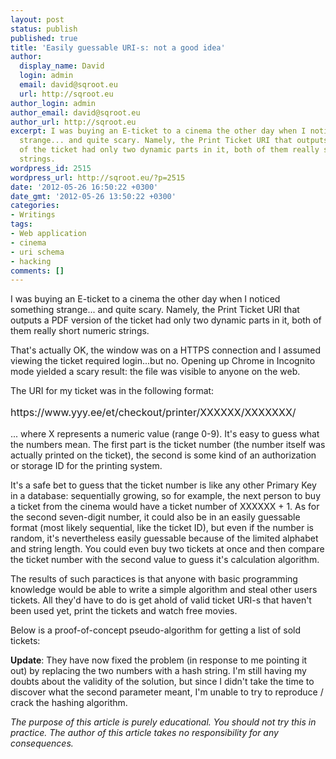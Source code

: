 ```yaml
---
layout: post
status: publish
published: true
title: 'Easily guessable URI-s: not a good idea'
author:
  display_name: David
  login: admin
  email: david@sqroot.eu
  url: http://sqroot.eu
author_login: admin
author_email: david@sqroot.eu
author_url: http://sqroot.eu
excerpt: I was buying an E-ticket to a cinema the other day when I noticed something
  strange... and quite scary. Namely, the Print Ticket URI that outputs a PDF version
  of the ticket had only two dynamic parts in it, both of them really short numeric
  strings.
wordpress_id: 2515
wordpress_url: http://sqroot.eu/?p=2515
date: '2012-05-26 16:50:22 +0300'
date_gmt: '2012-05-26 13:50:22 +0300'
categories:
- Writings
tags:
- Web application
- cinema
- uri schema
- hacking
comments: []
---
```

<p>I was buying an E-ticket to a cinema the other day when I noticed something strange... and quite scary. Namely, the Print Ticket URI that outputs a PDF version of the ticket had only two dynamic parts in it, both of them really short numeric strings.</p>
<p>That's actually OK, the window was on a HTTPS connection and I assumed viewing the ticket required login...but no. Opening up Chrome in Incognito mode yielded a scary result: the file was visible to anyone on the web.</p>
<p>The URI for my ticket was in the following format:</p>
<p class="info" style="font-size: 16px;">https://www.yyy.ee/et/checkout/printer/XXXXXX/XXXXXXX/</p>
<p>... where X represents a numeric value (range 0-9). It's easy to guess what the numbers mean. The first part is the ticket number (the number itself was actually printed on the ticket), the second is some kind of an authorization or storage ID for the printing system.</p>
<p>It's a safe bet to guess that the ticket number is like any other Primary Key in a database: sequentially growing, so for example, the next person to buy a ticket from the cinema would have a ticket number of XXXXXX + 1. As for the second seven-digit number, it could also be in an easily guessable format (most likely sequential, like the ticket ID), but even if the number is random, it's nevertheless easily guessable because of the limited alphabet and string length. You could even buy two tickets at once and then compare the ticket number with the second value to guess it's calculation algorithm.</p>
<p>The results of such paractices is that anyone with basic programming knowledge would be able to write a simple algorithm and steal other users tickets. All they'd have to do is get ahold of valid ticket URI-s that haven't been used yet, print the tickets and watch free movies.</p>
<p>Below is a proof-of-concept pseudo-algorithm for getting a list of sold tickets:<br />
<script type="text/javascript" src="https://gist.github.com/2794030.js?file=stealticket.py"></script></p>
<p><strong>Update</strong>: They have now fixed the problem (in response to me pointing it out) by replacing the two numbers with a hash string. I'm still having my doubts about the validity of the solution, but since I didn't take the time to discover what the second parameter meant, I'm unable to try to reproduce / crack the hashing algorithm.</p>
<p><em>The purpose of this article is purely educational. You should not try this in practice. The author of this article takes no responsibility for any consequences.</em></p>
